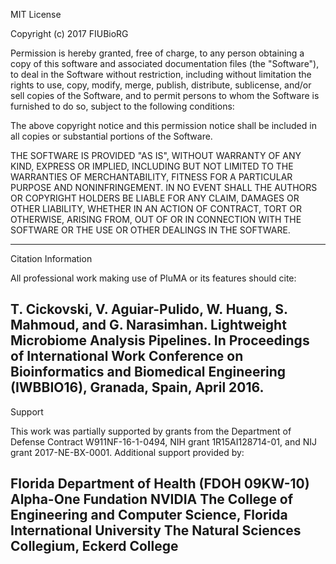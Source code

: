 MIT License

Copyright (c) 2017 FIUBioRG

Permission is hereby granted, free of charge, to any person obtaining a copy
of this software and associated documentation files (the "Software"), to deal
in the Software without restriction, including without limitation the rights
to use, copy, modify, merge, publish, distribute, sublicense, and/or sell
copies of the Software, and to permit persons to whom the Software is
furnished to do so, subject to the following conditions:

The above copyright notice and this permission notice shall be included in all
copies or substantial portions of the Software.

THE SOFTWARE IS PROVIDED "AS IS", WITHOUT WARRANTY OF ANY KIND, EXPRESS OR
IMPLIED, INCLUDING BUT NOT LIMITED TO THE WARRANTIES OF MERCHANTABILITY,
FITNESS FOR A PARTICULAR PURPOSE AND NONINFRINGEMENT. IN NO EVENT SHALL THE
AUTHORS OR COPYRIGHT HOLDERS BE LIABLE FOR ANY CLAIM, DAMAGES OR OTHER
LIABILITY, WHETHER IN AN ACTION OF CONTRACT, TORT OR OTHERWISE, ARISING FROM,
OUT OF OR IN CONNECTION WITH THE SOFTWARE OR THE USE OR OTHER DEALINGS IN THE
SOFTWARE.

------------------------------------------------------------------------------
Citation Information

All professional work making use of PluMA or its features should cite:

T. Cickovski, V. Aguiar-Pulido, W. Huang, S. Mahmoud, and G. Narasimhan.  Lightweight
Microbiome Analysis Pipelines.  In Proceedings of International Work Conference on
Bioinformatics and Biomedical Engineering (IWBBIO16), Granada, Spain, April 2016.
------------------------------------------------------------------------------
Support

This work was partially supported by grants from the Department of
Defense Contract W911NF-16-1-0494, NIH grant 1R15AI128714-01,
and NIJ grant 2017-NE-BX-0001.  Additional support provided by:

Florida Department of Health (FDOH 09KW-10)
Alpha-One Fundation
NVIDIA
The College of Engineering and Computer Science, Florida International University
The Natural Sciences Collegium, Eckerd College
------------------------------------------------------------------------------
